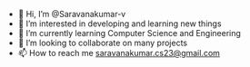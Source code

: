 - 👋 Hi, I’m @Saravanakumar-v
- 👀 I’m interested in developing and learning new things
- 🌱 I’m currently learning Computer Science and Engineering
- 💞️ I’m looking to collaborate on many projects
- 📫 How to reach me saravanakumar.cs23@gmail.com

<!---
Saravanakumar-v/Saravanakumar-v is a ✨ special ✨ repository because its `README.md` (this file) appears on your GitHub profile.
You can click the Preview link to take a look at your changes.
--->
